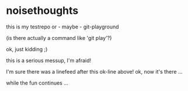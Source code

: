 # noisethoughts
this is my testrepo or - maybe - git-playground

(is there actually a command like 'git play'?) 

ok, just kidding ;)

this is a serious messup, I'm afraid!

I'm sure there was a linefeed after this ok-line above!
ok, now it's there ...

while the fun continues ...
